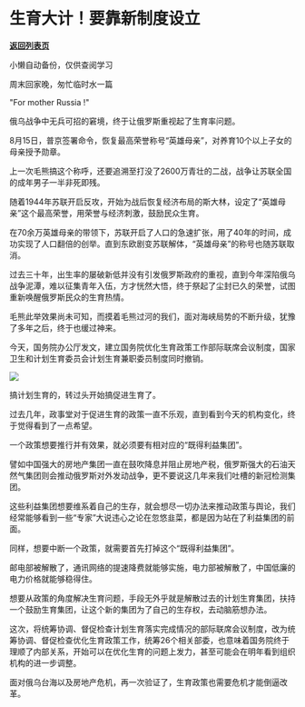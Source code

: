 # 生育大计！要靠新制度设立

[**返回列表页**](/gzh/政事堂2019)

小懒自动备份，仅供查阅学习

周末回家晚，匆忙临时水一篇

"For mother Russia !"

俄乌战争中无兵可招的窘境，终于让俄罗斯重视起了生育率问题。  

8月15日，普京签署命令，恢复最高荣誉称号“英雄母亲”，对养育10个以上子女的母亲授予勋章。

上一次毛熊搞这个称呼，还要追溯至打没了2600万青壮的二战，战争让苏联全国的成年男子一半非死即残。

随着1944年苏联开启反攻，开始为战后恢复经济布局的斯大林，设定了“英雄母亲”这个最高荣誉，用荣誉与经济刺激，鼓励民众生育。

在70余万英雄母亲的带领下，苏联开启了人口的急速扩张，用了40年的时间，成功实现了人口翻倍的创举。直到东欧剧变苏联解体，“英雄母亲”的称号也随苏联取消。  

过去三十年，出生率的屡破新低并没有引发俄罗斯政府的重视，直到今年深陷俄乌战争泥潭，难以征集青年入伍，方才恍然大悟，终于祭起了尘封已久的荣誉，试图重新唤醒俄罗斯民众的生育热情。

毛熊此举效果尚未可知，而摸着毛熊过河的我们，面对海峡局势的不断升级，犹豫了多年之后，终于也缓过神来。

今天，国务院办公厅发文，建立国务院优化生育政策工作部际联席会议制度，国家卫生和计划生育委员会计划生育兼职委员制度同时撤销。

![](https://mmbiz.qpic.cn/mmbiz_png/rxhS23yu8cNEfXfcjlua8vmmMMrXqAbR19XZEGIOibgxrmVdmOkghf8KcWokcNNhLhuEPaQiaxOV0eCZ5YFsib8IA/640?wx_fmt=png)

搞计划生育的，转过头开始搞促进生育了。  

过去几年，政事堂对于促进生育的政策一直不乐观，直到看到今天的机构变化，终于觉得看到了一点希望。

一个政策想要推行并有效果，就必须要有相对应的“既得利益集团”。

譬如中国强大的房地产集团一直在鼓吹降息并阻止房地产税，俄罗斯强大的石油天然气集团则会推动俄罗斯对外发动战争，更不要说这几年来我们吐槽的新冠检测集团。  

这些利益集团想要维系着自己的生存，就会想尽一切办法来推动政策与舆论，我们经常能够看到一些“专家”大说违心之论在忽悠韭菜，都是因为站在了利益集团的前面。  

同样，想要中断一个政策，就需要首先打掉这个“既得利益集团”。

邮电部被解散了，通讯网络的提速降费就能够实施，电力部被解散了，中国低廉的电力价格就能够稳得住。

想要从政策的角度解决生育问题，手段无外乎就是解散过去的计划生育集团，扶持一个鼓励生育集团，让这个新的集团为了自己的生存权，去动脑筋想办法。

这次，将统筹协调、督促检查计划生育落实完成情况的部际联席会议制度，改为统筹协调、督促检查优化生育政策工作，统筹26个相关部委，也意味着国务院终于理顺了内部关系，开始可以在优化生育的问题上发力，甚至可能会在明年看到组织机构的进一步调整。

面对俄乌台海以及房地产危机，再一次验证了，生育政策也需要危机才能倒逼改革。  

